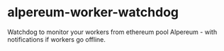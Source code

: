 # alpereum-worker-watchdog
Watchdog to monitor your workers from ethereum pool Alpereum - with notifications if workers go offline.
